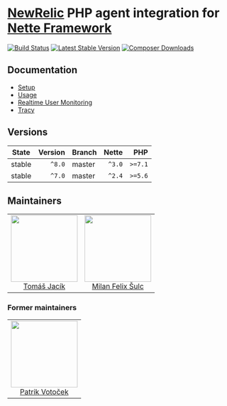 [NewRelic](http://newrelic.com) PHP agent integration for [Nette Framework](http://nette.org)
=============================================================================================

[![Build Status](https://img.shields.io/travis/Vrtak-CZ/NewRelic-Nette.svg?style=flat-square)](https://travis-ci.org/Vrtak-CZ/NewRelic-Nette)
[![Latest Stable Version](https://img.shields.io/packagist/v/vrtak-cz/newrelic-nette.svg?style=flat-square)](https://packagist.org/packages/vrtak-cz/newrelic-nette)
[![Composer Downloads](https://img.shields.io/packagist/dt/vrtak-cz/newrelic-nette.svg?style=flat-square)](https://packagist.org/packages/vrtak-cz/newrelic-nette)

## Documentation

- [Setup](.docs/README.md#setup)
- [Usage](.docs/README.md#usage)
- [Realtime User Monitoring](.docs/README.md#realtime-user-monitoring)
- [Tracy](.docs/README.md#tracy)

## Versions

| State  | Version | Branch |  Nette |     PHP |
|--------|--------:|--------|-------:|--------:|
| stable |  `^8.0` | master | `^3.0` | `>=7.1` |
| stable |  `^7.0` | master | `^2.4` | `>=5.6` |

## Maintainers

<table>
  <tbody>
    <tr>
      <td align="center">
        <a href="https://github.com/foxycode">
            <img width="150" height="150" src="https://avatars2.githubusercontent.com/u/1284781?s=460&v=4">
        </a>
        </br>
        <a href="https://github.com/foxycode">Tomáš Jacík</a>
      </td>
      <td align="center">
        <a href="https://github.com/f3l1x">
            <img width="150" height="150" src="https://avatars2.githubusercontent.com/u/538058?v=3&s=150">
        </a>
        </br>
        <a href="https://github.com/f3l1x">Milan Felix Šulc</a>
      </td>
    </tr>
  </tbody>
</table>

### Former maintainers

<table>
  <tbody>
    <tr>
      <td align="center">
        <a href="https://github.com/Vrtak-CZ">
            <img width="150" height="150" src="https://avatars0.githubusercontent.com/u/112567?s=460&v=4">
        </a>
        </br>
        <a href="http://patrik.votocek.cz">Patrik Votoček</a>
      </td>
    </tr>
  </tbody>
</table>
